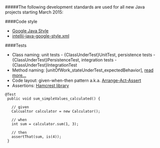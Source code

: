#####The following development standards are used for all new Java projects starting March 2015:

####Code style
- [Google Java Style](https://google-styleguide.googlecode.com/svn/trunk/javaguide.html)
- [intellij-java-google-style.xml](https://github.com/igor-baiborodine/java-various-examples/blob/master/intellij-java-google-style.xml)
 
####Tests
- Class naming: unit tests - {ClassUnderTest}UnitTest, persistence tests - {ClassUnderTest}PersistenceTest, integration tests - {ClassUnderTest}IntegrationTest
- Method naming: \[unitOfWork_stateUnderTest_expectedBehavior\], [read more...](http://osherove.com/blog/2005/4/3/naming-standards-for-unit-tests.html)
- Code layout: given-when-then pattern a.k.a. [Arrange-Act-Assert](http://c2.com/cgi/wiki?ArrangeActAssert)
- Assertions: [Hamcrest library](https://code.google.com/p/hamcrest/wiki/Tutorial) 

```
@Test
 public void sum_simpleValues_calculated() {
     
   // given  
   Calcualtor calculator = new Calculator();

   // when 
   int sum = calculator.sum(1, 3);
   
   // then
   assertThat(sum, is(4));
 }
```

